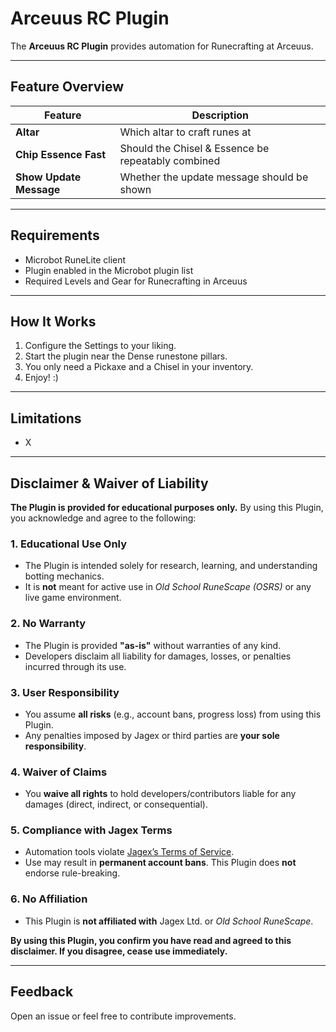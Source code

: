 # Arceuus RC Plugin

The **Arceuus RC Plugin** provides automation for Runecrafting at Arceuus.

---

## Feature Overview

| Feature                 | Description                                        |
|-------------------------|----------------------------------------------------|
| **Altar**               | Which altar to craft runes at                      |
| **Chip Essence Fast**   | Should the Chisel & Essence be repeatably combined |
| **Show Update Message** | Whether the update message should be shown         |

---

## Requirements
- Microbot RuneLite client
- Plugin enabled in the Microbot plugin list
- Required Levels and Gear for Runecrafting in Arceuus

---

## How It Works
1. Configure the Settings to your liking.
2. Start the plugin near the Dense runestone pillars.
3. You only need a Pickaxe and a Chisel in your inventory.
4. Enjoy! :)

---

## Limitations
- X

---

## Disclaimer & Waiver of Liability

**The Plugin is provided for educational purposes only.** By using this Plugin, you acknowledge and agree to the following:

### 1. Educational Use Only
- The Plugin is intended solely for research, learning, and understanding botting mechanics.
- It is **not** meant for active use in *Old School RuneScape (OSRS)* or any live game environment.

### 2. No Warranty
- The Plugin is provided **"as-is"** without warranties of any kind.
- Developers disclaim all liability for damages, losses, or penalties incurred through its use.

### 3. User Responsibility
- You assume **all risks** (e.g., account bans, progress loss) from using this Plugin.
- Any penalties imposed by Jagex or third parties are **your sole responsibility**.

### 4. Waiver of Claims
- You **waive all rights** to hold developers/contributors liable for any damages (direct, indirect, or consequential).

### 5. Compliance with Jagex Terms
- Automation tools violate [Jagex’s Terms of Service](https://www.jagex.com/en-GB/terms).
- Use may result in **permanent account bans**. This Plugin does **not** endorse rule-breaking.

### 6. No Affiliation
- This Plugin is **not affiliated with** Jagex Ltd. or *Old School RuneScape*.

**By using this Plugin, you confirm you have read and agreed to this disclaimer. If you disagree, cease use immediately.**

---

## Feedback
Open an issue or feel free to contribute improvements.

